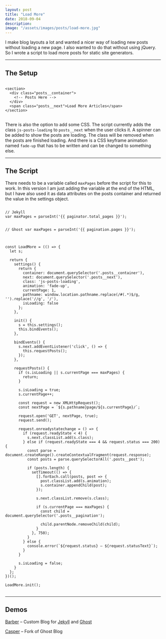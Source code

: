 ```yaml
---
layout: post
title: "Load More"
date: 2018-09-04
description:
image: "/assets/images/posts/load-more.jpg"
---
```

<p>I make blog layouts a lot and wanted a nicer way of loading new posts without loading a new page. I also wanted to do that without using jQuery. So I wrote a script to load more posts for static site generators.</p>

<hr/>

<h2>The Setup</h2>
<p></p>
<pre>
<code>
&lt;section&gt;
  &lt;div class="posts__container"&gt;
    &lt;!-- Posts Here --&gt;
  &lt;/div&gt;
  &lt;span class="posts__next"&gt;Load More Articles&lt;/span&gt;
&lt;/section&gt;
</code>
</pre>
<p>There is also the option to add some CSS. The script currently adds the class <code>js-posts-loading</code> to <code>posts__next</code> when the user clicks it. A spinner can be added to show the posts are loading. The class will be removed when the posts are finished loading. And there is a CSS keyframe animation named <code>fade-up</code> that has to be written and can be changed to something else.</p>

<hr/>

<h2>The Script</h2>
<p>There needs to be a variable called <code>maxPages</code> before the script for this to work. In this version I am just adding the variable at the end of the HTML, but I have also used it as data attributes on the posts container and returned the value in the settings object.</p>
<pre>
<code>
// Jekyll
var maxPages = parseInt('&#x7B;&#x7B; paginator.total_pages &#x7D;&#x7D;');

// Ghost
var maxPages = parseInt('&#x7B;&#x7B; pagination.pages &#x7D;&#x7D;');
</code>
</pre>

<pre>
<code>
const LoadMore = (() => {
  let s;

  return {
    settings() {
      return {
        container: document.querySelector('.posts__container'),
        next: document.querySelector('.posts__next'),
        class: 'js-posts-loading',
        animation: 'fade-up',
        currentPage: 1,
        pathname: window.location.pathname.replace(/#(.*)$/g, '').replace('//g', '/'),
        isLoading: false
      };
    },

    init() {
      s = this.settings();
      this.bindEvents();
    },

    bindEvents() {
      s.next.addEventListener('click', () => {
        this.requestPosts();
      });
    },

    requestPosts() {
      if (s.isLoading || s.currentPage === maxPages) {
        return;
      }

      s.isLoading = true;
      s.currentPage++;

      const request = new XMLHttpRequest();
      const nextPage = `${s.pathname}page/${s.currentPage}/`;

      request.open('GET', nextPage, true);
      request.send();

      request.onreadystatechange = () => {
        if (request.readyState < 4) {
          s.next.classList.add(s.class);
        } else if (request.readyState === 4 && request.status === 200) {
          const parse = document.createRange().createContextualFragment(request.response);
          const posts = parse.querySelectorAll('.posts__post');

          if (posts.length) {
            setTimeout(() => {
              [].forEach.call(posts, post => {
                post.classList.add(s.animation);
                s.container.appendChild(post);
              });

              s.next.classList.remove(s.class);

              if (s.currentPage === maxPages) {
                const child = document.querySelector('.posts__pagination');

                child.parentNode.removeChild(child);
              }
            }, 750);
          }
        } else {
          console.error(`${request.status} – ${request.statusText}`);
        }
      }

      s.isLoading = false;
    }
  };
})();

LoadMore.init();
</code>
</pre>

<hr/>

<h2>Demos</h2>
<p><a href="http://barber.samesies.io/" target="_blank">Barber</a> – Custom Blog for <a href="https://github.com/samesies/barber-jekyll" target="_blank">Jekyll</a> and <a href="https://github.com/samesies/barber-ghost" target="_blank">Ghost</a></p>
<p><a href="https://github.com/samesies/Casper" target="_blank">Casper</a> – Fork of Ghost Blog</p>
